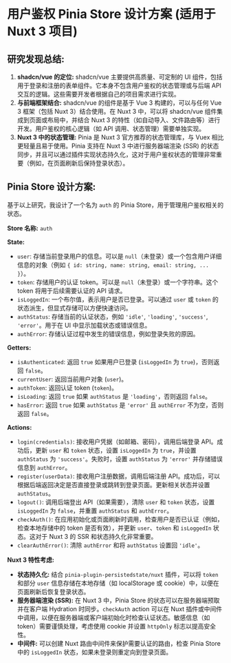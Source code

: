 # 用户鉴权 Pinia Store 设计方案 (适用于 Nuxt 3 项目)

## 研究发现总结:

1.  **shadcn/vue 的定位:** shadcn/vue 主要提供高质量、可定制的 UI 组件，包括用于登录和注册的表单组件。它本身不包含用户鉴权的状态管理或与后端 API 交互的逻辑。这些需要开发者根据自己的项目需求进行实现。
2.  **与前端框架结合:** shadcn/vue 的组件是基于 Vue 3 构建的，可以与任何 Vue 3 框架（包括 Nuxt 3）结合使用。在 Nuxt 3 中，可以将 shadcn/vue 组件集成到页面或布局中，并结合 Nuxt 3 的特性（如自动导入、文件路由等）进行开发。用户鉴权的核心逻辑（如 API 调用、状态管理）需要单独实现。
3.  **Nuxt 3 中的状态管理:** Pinia 是 Nuxt 3 官方推荐的状态管理库，与 Vuex 相比更轻量且易于使用。Pinia 支持在 Nuxt 3 中进行服务器端渲染 (SSR) 的状态同步，并且可以通过插件实现状态持久化，这对于用户鉴权状态的管理非常重要（例如，在页面刷新后保持登录状态）。

## Pinia Store 设计方案:

基于以上研究，我设计了一个名为 `auth` 的 Pinia Store，用于管理用户鉴权相关的状态。

**Store 名称:** `auth`

**State:**

*   `user`: 存储当前登录用户的信息。可以是 `null`（未登录）或一个包含用户详细信息的对象（例如 `{ id: string, name: string, email: string, ... }`）。
*   `token`: 存储用户的认证 token。可以是 `null`（未登录）或一个字符串。这个 token 将用于后续需要认证的 API 请求。
*   `isLoggedIn`: 一个布尔值，表示用户是否已登录。可以通过 `user` 或 `token` 的状态派生，但显式存储可以方便快速访问。
*   `authStatus`: 存储当前的认证状态，例如 `'idle'`, `'loading'`, `'success'`, `'error'`。用于在 UI 中显示加载状态或错误信息。
*   `authError`: 存储认证过程中发生的错误信息，例如登录失败的原因。

**Getters:**

*   `isAuthenticated`: 返回 `true` 如果用户已登录 (`isLoggedIn` 为 `true`)，否则返回 `false`。
*   `currentUser`: 返回当前用户对象 (`user`)。
*   `authToken`: 返回认证 token (`token`)。
*   `isLoading`: 返回 `true` 如果 `authStatus` 是 `'loading'`，否则返回 `false`。
*   `hasError`: 返回 `true` 如果 `authStatus` 是 `'error'` 且 `authError` 不为空，否则返回 `false`。

**Actions:**

*   `login(credentials)`: 接收用户凭据（如邮箱、密码），调用后端登录 API。成功后，更新 `user` 和 `token` 状态，设置 `isLoggedIn` 为 `true`，并设置 `authStatus` 为 `'success'`。失败时，设置 `authStatus` 为 `'error'` 并存储错误信息到 `authError`。
*   `register(userData)`: 接收用户注册数据，调用后端注册 API。成功后，可以根据后端返回决定是否直接登录或跳转到登录页面。更新相关状态并设置 `authStatus`。
*   `logout()`: 调用后端登出 API（如果需要），清除 `user` 和 `token` 状态，设置 `isLoggedIn` 为 `false`，并重置 `authStatus` 和 `authError`。
*   `checkAuth()`: 在应用初始化或页面刷新时调用，检查用户是否已认证（例如，检查本地存储中的 token 是否有效），并更新 `user`、`token` 和 `isLoggedIn` 状态。这对于 Nuxt 3 的 SSR 和状态持久化非常重要。
*   `clearAuthError()`: 清除 `authError` 和将 `authStatus` 设置回 `'idle'`。

**Nuxt 3 特性考虑:**

*   **状态持久化:** 结合 `pinia-plugin-persistedstate/nuxt` 插件，可以将 `token` 和部分 `user` 信息存储在本地存储（如 localStorage 或 cookie）中，以便在页面刷新后恢复登录状态。
*   **服务器端渲染 (SSR):** 在 Nuxt 3 中，Pinia Store 的状态可以在服务器端预取并在客户端 Hydration 时同步。`checkAuth` action 可以在 Nuxt 插件或中间件中调用，以便在服务器端或客户端初始化时检查认证状态。敏感信息（如 token）需要谨慎处理，考虑使用 cookie 并设置 `httpOnly` 标志以提高安全性。
*   **中间件:** 可以创建 Nuxt 路由中间件来保护需要认证的路由，检查 Pinia Store 中的 `isLoggedIn` 状态，如果未登录则重定向到登录页面。